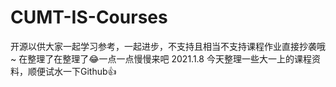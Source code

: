 # CUMT-IS-Courses
开源以供大家一起学习参考，一起进步，不支持且相当不支持课程作业直接抄袭哦~
在整理了在整理了😂一点一点慢慢来吧
2021.1.8
今天整理一些大一上的课程资料，顺便试水一下Github👍
